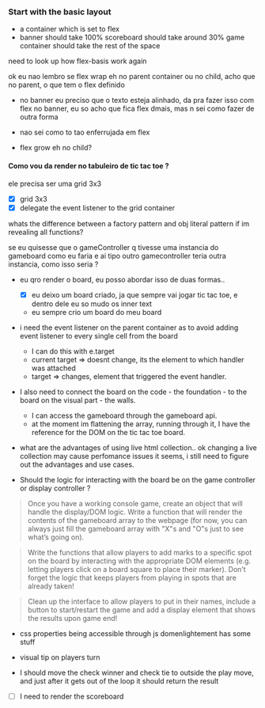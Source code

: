 ### Start with the basic layout

- a container which is set to flex
- banner should take 100%
  scoreboard should take around 30%
  game container should take the rest of the space

need to look up how flex-basis work again

ok eu nao lembro se flex wrap eh no parent container ou no child, acho que no parent, o que tem o flex definido

- no banner eu preciso que o texto esteja alinhado, da pra fazer isso com flex no banner, eu so acho que fica flex dmais, mas n sei como fazer de outra forma
- nao sei como to tao enferrujada em flex

- flex grow eh no child?

#### Como vou da render no tabuleiro de tic tac toe ?

ele precisa ser uma grid 3x3

- [x] grid 3x3
- [x] delegate the event listener to the grid container

whats the difference between a factory pattern and obj literal pattern if im revealing all functions?

se eu quisesse que o gameController q tivesse uma instancia do gameboard como eu faria e ai tipo outro gamecontroller teria outra instancia, como isso seria ?

- eu qro render o board, eu posso abordar isso de duas formas..

  - [x] eu deixo um board criado, ja que sempre vai jogar tic tac toe, e dentro dele eu so mudo os inner text
  - eu sempre crio um board do meu board

- i need the event listener on the parent container as to avoid adding event listener to every single cell from the board

  - I can do this with e.target
  - current target => doesnt change, its the element to which handler was attached
  - target => changes, element that triggered the event handler.

- I also need to connect the board on the code - the foundation - to the board on the visual part - the walls.

  - I can access the gameboard through the gameboard api.
  - at the moment im flattening the array, running through it, I have the reference for the DOM on the tic tac toe board.

- what are the advantages of using live html collection.. ok changing a live collection may cause perfomance issues it seems, i still need to figure out the advantages and use cases.

- Should the logic for interacting with the board be on the game controller or display controller ?

> Once you have a working console game, create an object that will handle the display/DOM logic. Write a function that will render the contents of the gameboard array to the webpage (for now, you can always just fill the gameboard array with "X"s and "O"s just to see what’s going on).

> Write the functions that allow players to add marks to a specific spot on the board by interacting with the appropriate DOM elements (e.g. letting players click on a board square to place their marker). Don’t forget the logic that keeps players from playing in spots that are already taken!

> Clean up the interface to allow players to put in their names, include a button to start/restart the game and add a display element that shows the results upon game end!

- css properties being accessible through js domenlightement has some stuff

- visual tip on players turn

- I should move the check winner and check tie to outside the play move, and just after it gets out of the loop it should return the result

- [ ] I need to render the scoreboard
